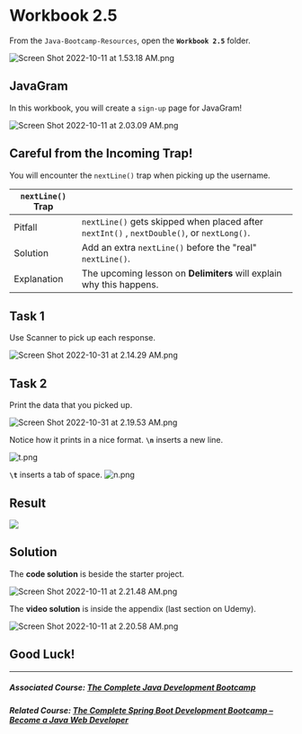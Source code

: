 # Workbook 2.5

From the `Java-Bootcamp-Resources`, open the **`Workbook 2.5`** folder.

![Screen Shot 2022-10-11 at 1.53.18 AM.png](https://firebasestorage.googleapis.com/v0/b/learnthepart-75aed.appspot.com/o/images%2Fb52e3cf0-6e8e-412a-a9e4-39a66840b6cc?alt=media&token=988927d9-69b6-4e66-b823-37fc1554b3f4)

JavaGram
---------

In this workbook, you will create a `sign-up` page for JavaGram!

![Screen Shot 2022-10-11 at 2.03.09 AM.png](https://firebasestorage.googleapis.com/v0/b/learnthepart-75aed.appspot.com/o/images%2F6da79766-cf67-4fdc-9cbd-c51ccbdd929a?alt=media&token=26b50a44-7657-4589-9469-16c94beb7475)

## Careful from the Incoming **Trap**!

You will encounter the `nextLine()` trap when picking up the username. 

|`nextLine()` Trap | |
| --- | --- |
| Pitfall  | `nextLine()` gets skipped when placed after `nextInt()` , `nextDouble()`, or `nextLong()`. 
| Solution  |Add an extra `nextLine()` before the "real" `nextLine()`.
| Explanation  | The upcoming lesson on **Delimiters** will explain why this happens.

## **Task 1**
Use Scanner to pick up each response.

![Screen Shot 2022-10-31 at 2.14.29 AM.png](https://firebasestorage.googleapis.com/v0/b/learnthepart-75aed.appspot.com/o/images%2F3635496f-1319-4396-9945-67a902ddf02f?alt=media&token=e9c5cbc1-e0bd-4242-bd01-d68e04de705f)

## **Task 2**

Print the data that you picked up.

![Screen Shot 2022-10-31 at 2.19.53 AM.png](https://firebasestorage.googleapis.com/v0/b/learnthepart-75aed.appspot.com/o/images%2F1551b9c1-2d93-40bd-a2c9-0bf5745cff01?alt=media&token=fa33a2d9-1593-4f0f-9cf8-5f9c50e2dd8c)

Notice how it prints in a nice format. **`\n`** inserts a new line.

![t.png](https://firebasestorage.googleapis.com/v0/b/learnthepart-75aed.appspot.com/o/images%2F3f86967b-2491-4f9a-ba7b-738f12781adc?alt=media&token=2d597ada-6edb-4605-a467-56d065199ead)

**`\t`** inserts a tab of space.
![n.png](https://firebasestorage.googleapis.com/v0/b/learnthepart-75aed.appspot.com/o/images%2F55e09b06-0a98-4827-8041-ee31121030f1?alt=media&token=c83ea4e3-3450-4e6d-860f-a7e580b7e464)


## Result

![](https://firebasestorage.googleapis.com/v0/b/learnthepart-75aed.appspot.com/o/images%2F40d52b6f-3edc-4e4f-a850-c01cc03ae857?alt=media&token=69930f78-d549-4eec-9f0d-0146296cf6ce)

## Solution

The **code solution** is beside the starter project.

![Screen Shot 2022-10-11 at 2.21.48 AM.png](https://firebasestorage.googleapis.com/v0/b/learnthepart-75aed.appspot.com/o/images%2F5823c746-a112-49ed-8fd2-2c08db21f72f?alt=media&token=1df9edbe-66d1-4193-b0f3-7742994b1d8d)

The **video solution** is inside the appendix (last section on Udemy).

![Screen Shot 2022-10-11 at 2.20.58 AM.png](https://firebasestorage.googleapis.com/v0/b/learnthepart-75aed.appspot.com/o/images%2F701500d8-3a0a-45fa-897f-7dafbd5d4bc6?alt=media&token=4cc4e90f-d9f3-4f04-b84d-887e9ef22352)

## Good Luck!
-------

##### Associated Course: [The Complete Java Development Bootcamp](https://udemy-redirect-app.herokuapp.com/java)
##### Related Course: [The Complete Spring Boot Development Bootcamp – Become a Java Web Developer](https://udemy-redirect-app.herokuapp.com/spring)